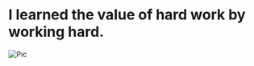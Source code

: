 # I learned the value of hard work by working hard.

![Pic](http://ydschool-video.nosdn.127.net/14956954462261495695446222.jpeg?originWidth=500&originHeight=333)
